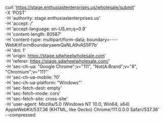 curl 'https://stage.enthusiastenterprises.us/wholesale/submit' \
-X 'POST' \
-H 'authority: stage.enthusiastenterprises.us' \
-H 'accept: */*' \
-H 'accept-language: en-US,en;q=0.9' \
-H 'content-length: 80587' \
-H 'content-type: multipart/form-data; boundary=----WebKitFormBoundaryaemQaNLA9vAS5P7b' \
-H 'dnt: 1' \
-H 'origin: https://stage.sdwheelwholesale.com' \
-H 'referer: https://stage.sdwheelwholesale.com/' \
-H 'sec-ch-ua: "Google Chrome";v="111", "Not(A:Brand";v="8", "Chromium";v="111"' \
-H 'sec-ch-ua-mobile: ?0' \
-H 'sec-ch-ua-platform: "Windows"' \
-H 'sec-fetch-dest: empty' \
-H 'sec-fetch-mode: cors' \
-H 'sec-fetch-site: cross-site' \
-H 'user-agent: Mozilla/5.0 (Windows NT 10.0; Win64; x64) AppleWebKit/537.36 (KHTML, like Gecko) Chrome/111.0.0.0 Safari/537.36' \
--compressed